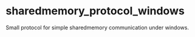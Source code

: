 # sharedmemory_protocol_windows
Small protocol for simple sharedmemory communication under windows.

